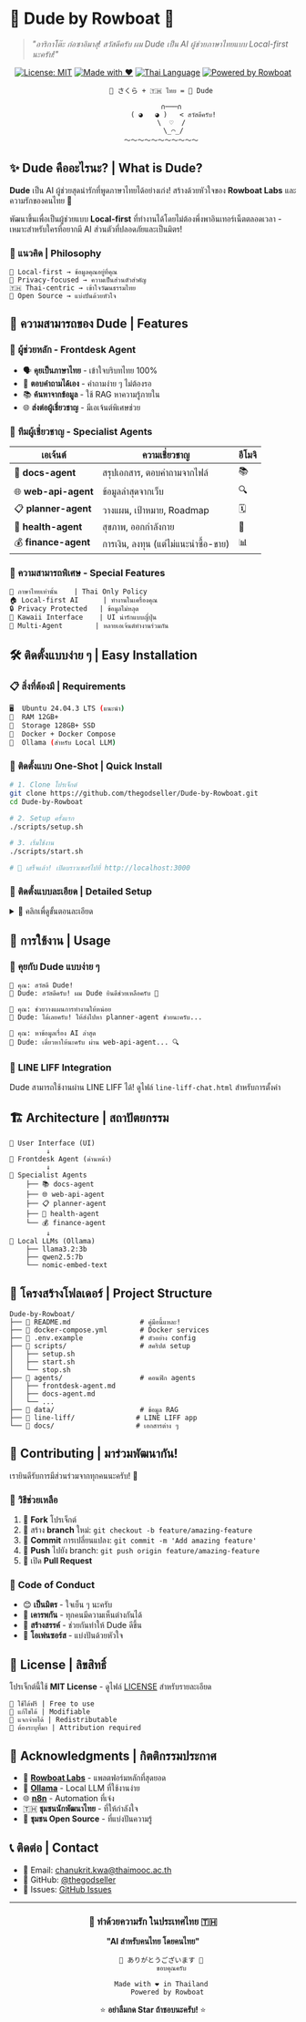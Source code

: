 # 🌸 Dude by Rowboat 🤖

> *"อาริกาโต๊ะ ก่อซาอิมาสุ! สวัสดีครับ ผม Dude เป็น AI ผู้ช่วยภาษาไทยแบบ Local-first นะครับ!"* 

<div align="center">

[![License: MIT](https://img.shields.io/badge/License-MIT-pink.svg?style=for-the-badge)](https://opensource.org/licenses/MIT)
[![Made with ❤️](https://img.shields.io/badge/Made%20with-❤️-red.svg?style=for-the-badge)](https://github.com/thegodseller/Dude-by-Rowboat)
[![Thai Language](https://img.shields.io/badge/Language-ภาษาไทย-blue.svg?style=for-the-badge)](https://th.wikipedia.org/wiki/ภาษาไทย)
[![Powered by Rowboat](https://img.shields.io/badge/Powered%20by-Rowboat-purple.svg?style=for-the-badge)](https://github.com/rowboatlabs/rowboat)

```
    🌸 さくら + 🇹🇭 ไทย = 🤖 Dude
    
         ∩───∩
          ( ◕   ◕ )   < สวัสดีครับ!
         \  ♡  /
          \_⌒_/
    ～～～～～～～～～～～
```

</div>

## ✨ Dude คืออะไรนะ? | What is Dude?

**Dude** เป็น AI ผู้ช่วยสุดน่ารักที่พูดภาษาไทยได้อย่างเก่ง! สร้างด้วยหัวใจของ **Rowboat Labs** และความรักของคนไทย 🥰

พัฒนาขึ้นเพื่อเป็นผู้ช่วยแบบ **Local-first** ที่ทำงานได้โดยไม่ต้องพึ่งพาอินเทอร์เน็ตตลอดเวลา - เหมาะสำหรับใครที่อยากมี AI ส่วนตัวที่ปลอดภัยและเป็นมิตร!

### 🎋 แนวคิด | Philosophy

```
🌸 Local-first → ข้อมูลคุณอยู่ที่คุณ
🎌 Privacy-focused → ความเป็นส่วนตัวสำคัญ  
🇹🇭 Thai-centric → เข้าใจวัฒนธรรมไทย
💝 Open Source → แบ่งปันด้วยหัวใจ
```

## 🚀 ความสามารถของ Dude | Features

### 🏮 **ผู้ช่วยหลัก** - **Frontdesk Agent**
- 🗣️ **คุยเป็นภาษาไทย** - เข้าใจบริบทไทย 100%
- 🧠 **ตอบคำถามได้เอง** - คำถามง่าย ๆ ไม่ต้องรอ
- 📚 **ค้นหาจากข้อมูล** - ใช้ RAG หาความรู้ภายใน
- 🌐 **ส่งต่อผู้เชี่ยวชาญ** - มีเอเจ้นต์พิเศษช่วย

### 🎎 **ทีมผู้เชี่ยวชาญ** - **Specialist Agents**

| เอเจ้นต์ | ความเชี่ยวชาญ | อีโมจิ |
|---------|-------------|--------|
| 📖 **docs-agent** | สรุปเอกสาร, ตอบคำถามจากไฟล์ | 📚 |
| 🌐 **web-api-agent** | ข้อมูลล่าสุดจากเว็บ | 🔍 |
| 📋 **planner-agent** | วางแผน, เป้าหมาย, Roadmap | 🗓️ |
| 💪 **health-agent** | สุขภาพ, ออกกำลังกาย | 🏃 |
| 💰 **finance-agent** | การเงิน, ลงทุน (แต่ไม่แนะนำซื้อ-ขาย) | 📊 |

### 🏺 **ความสามารถพิเศษ** - **Special Features**

```markdown
🎌 ภาษาไทยเท่านั้น    | Thai Only Policy
🏠 Local-first AI      | ทำงานในเครื่องคุณ
🔒 Privacy Protected   | ข้อมูลไม่หลุด
🌸 Kawaii Interface    | UI น่ารักแบบญี่ปุ่น
🤝 Multi-Agent        | หลายเอเจ้นต์ทำงานร่วมกัน
```

## 🛠️ ติดตั้งแบบง่าย ๆ | Easy Installation

### 📋 **สิ่งที่ต้องมี** | Requirements

```bash
🖥️  Ubuntu 24.04.3 LTS (แนะนำ)
🧠  RAM 12GB+ 
💾  Storage 128GB+ SSD
🔧  Docker + Docker Compose
🤖  Ollama (สำหรับ Local LLM)
```

### 🎯 **ติดตั้งแบบ One-Shot** | Quick Install

```bash
# 1. Clone โปรเจ็กต์
git clone https://github.com/thegodseller/Dude-by-Rowboat.git
cd Dude-by-Rowboat

# 2. Setup ครั้งแรก
./scripts/setup.sh

# 3. เริ่มใช้งาน
./scripts/start.sh

# 🎉 เสร็จแล้ว! เปิดบราวเซอร์ไปที่ http://localhost:3000
```

### 🔧 **ติดตั้งแบบละเอียด** | Detailed Setup

<details>
<summary>📖 คลิกเพื่ดูขั้นตอนละเอียด</summary>

```bash
# ติดตั้ง Dependencies
sudo apt update && sudo apt install -y docker.io docker-compose-plugin

# ดาวน์โหลด Ollama Models
ollama pull llama3.2:3b
ollama pull qwen2.5:7b
ollama pull nomic-embed-text

# Config Environment
cp .env.example .env
# แก้ไข .env ตามต้องการ

# เริ่ม Services
docker compose up -d

# ตรวจสอบสถานะ
docker compose ps
```

</details>

## 🎨 การใช้งาน | Usage

### 💬 **คุยกับ Dude แบบง่าย ๆ**

```
👤 คุณ: สวัสดี Dude!
🤖 Dude: สวัสดีครับ! ผม Dude ยินดีช่วยเหลือครับ 🌸

👤 คุณ: ช่วยวางแผนการทำงานให้หน่อย
🤖 Dude: ได้เลยครับ! ให้ส่งไปหา planner-agent ช่วยนะครับ...

👤 คุณ: หาข้อมูลเรื่อง AI ล่าสุด
🤖 Dude: เดี๋ยวหาให้นะครับ ผ่าน web-api-agent... 🔍
```

### 🎌 **LINE LIFF Integration**

Dude สามารถใช้งานผ่าน LINE LIFF ได้! ดูไฟล์ `line-liff-chat.html` สำหรับการตั้งค่า

## 🏗️ Architecture | สถาปัตยกรรม

```
🌸 User Interface (UI)
         ↓
🎋 Frontdesk Agent (ด่านหน้า)
         ↓
🎎 Specialist Agents
    ├── 📚 docs-agent
    ├── 🌐 web-api-agent  
    ├── 📋 planner-agent
    ├── 💪 health-agent
    └── 💰 finance-agent
         ↓
🏮 Local LLMs (Ollama)
    ├── llama3.2:3b
    ├── qwen2.5:7b
    └── nomic-embed-text
```

## 📁 โครงสร้างโฟลเดอร์ | Project Structure

```
Dude-by-Rowboat/
├── 🌸 README.md                 # คู่มือนี้แหละ!
├── 🎋 docker-compose.yml        # Docker services
├── 🎌 .env.example              # ตัวอย่าง config
├── 📂 scripts/                  # สคริปต์ setup
│   ├── setup.sh
│   ├── start.sh
│   └── stop.sh  
├── 📂 agents/                   # คอนฟิก agents
│   ├── frontdesk-agent.md
│   ├── docs-agent.md
│   └── ...
├── 📂 data/                     # ข้อมูล RAG
├── 📂 line-liff/               # LINE LIFF app
└── 📂 docs/                    # เอกสารต่าง ๆ
```

## 🤝 Contributing | มาร่วมพัฒนากัน!

เรายินดีรับการมีส่วนร่วมจากทุกคนนะครับ! 🥰

### 🎋 **วิธีช่วยเหลือ**

1. 🍴 **Fork** โปรเจ็กต์
2. 🌿 สร้าง **branch** ใหม่: `git checkout -b feature/amazing-feature`  
3. 💝 **Commit** การเปลี่ยนแปลง: `git commit -m 'Add amazing feature'`
4. 🚀 **Push** ไปยัง branch: `git push origin feature/amazing-feature`
5. 🌸 เปิด **Pull Request**

### 🏮 **Code of Conduct**

- 😊 **เป็นมิตร** - ใจเย็น ๆ นะครับ
- 🤗 **เคารพกัน** - ทุกคนมีความเห็นต่างกันได้
- 🌸 **สร้างสรรค์** - ช่วยกันทำให้ Dude ดีขึ้น
- 🎌 **โอเพ่นซอร์ส** - แบ่งปันด้วยหัวใจ

## 📜 License | ลิขสิทธิ์

โปรเจ็กต์นี้ใช้ **MIT License** - ดูไฟล์ [LICENSE](LICENSE) สำหรับรายละเอียด

```
🌸 ใช้ได้ฟรี | Free to use
🎋 แก้ไขได้ | Modifiable  
🏮 แจกจ่ายได้ | Redistributable
💝 ต้องระบุที่มา | Attribution required
```

## 🙏 Acknowledgments | กิตติกรรมประกาศ

- 🤖 **[Rowboat Labs](https://github.com/rowboatlabs/rowboat)** - แพลตฟอร์มหลักที่สุดยอด
- 🦙 **[Ollama](https://ollama.ai/)** - Local LLM ที่ใช้งานง่าย  
- 🌐 **[n8n](https://n8n.io/)** - Automation ที่เจ๋ง
- 🇹🇭 **ชุมชนนักพัฒนาไทย** - ที่ให้กำลังใจ
- 🌸 **ชุมชน Open Source** - ที่แบ่งปันความรู้

## 📞 ติดต่อ | Contact

- 📧 Email: chanukrit.kwa@thaimooc.ac.th
- 🐙 GitHub: [@thegodseller](https://github.com/thegodseller)
- 💬 Issues: [GitHub Issues](https://github.com/thegodseller/Dude-by-Rowboat/issues)

---

<div align="center">

### 🌸 ทำด้วยความรัก ในประเทศไทย 🇹🇭

**"AI สำหรับคนไทย โดยคนไทย"**

```
    🌸 ありがとうございます 🌸
         ขอบคุณครับ
    
    Made with ❤️ in Thailand
       Powered by Rowboat
```

⭐ **อย่าลืมกด Star ถ้าชอบนะครับ!** ⭐

</div>

